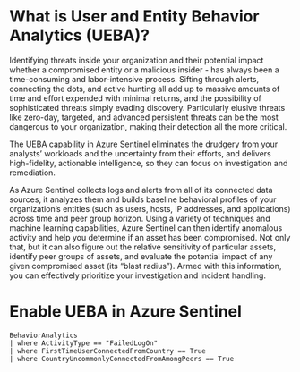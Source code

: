 # What is User and Entity Behavior Analytics (UEBA)?
Identifying threats inside your organization and their potential impact 
whether a compromised entity or a malicious insider - has always been a time-consuming and labor-intensive process. 
Sifting through alerts, connecting the dots, and active hunting all add up to massive amounts of time and effort expended with minimal returns, 
and the possibility of sophisticated threats simply evading discovery. Particularly elusive threats like zero-day, targeted, 
and advanced persistent threats can be the most dangerous to your organization, making their detection all the more critical.

The UEBA capability in Azure Sentinel eliminates the drudgery from your analysts’ workloads and the uncertainty from their efforts, 
and delivers high-fidelity, actionable intelligence, so they can focus on investigation and remediation.

As Azure Sentinel collects logs and alerts from all of its connected data sources, 
it analyzes them and builds baseline behavioral profiles of your organization’s entities (such as users, hosts, IP addresses, and applications) 
across time and peer group horizon. Using a variety of techniques and machine learning capabilities, 
Azure Sentinel can then identify anomalous activity and help you determine if an asset has been compromised. 
Not only that, but it can also figure out the relative sensitivity of particular assets, identify peer groups of assets, 
and evaluate the potential impact of any given compromised asset (its “blast radius”). Armed with this information, you can effectively prioritize your investigation and incident handling.

# Enable UEBA in Azure Sentinel


```KQL
BehaviorAnalytics
| where ActivityType == "FailedLogOn"
| where FirstTimeUserConnectedFromCountry == True
| where CountryUncommonlyConnectedFromAmongPeers == True
```